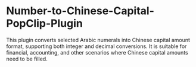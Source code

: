 # Number-to-Chinese-Capital-PopClip-Plugin
This plugin converts selected Arabic numerals into Chinese capital amount format, supporting both integer and decimal conversions. It is suitable for financial, accounting, and other scenarios where Chinese capital amounts need to be filled.
